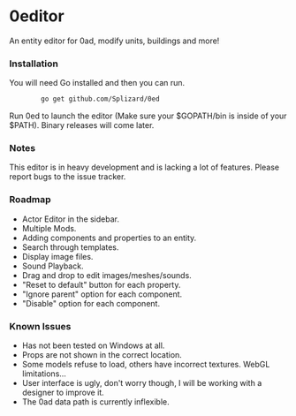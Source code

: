 # 0editor
An entity editor for 0ad, modify units, buildings and more!

### Installation
You will need Go installed and then you can run.

```sh
		go get github.com/Splizard/0ed
```

Run 0ed to launch the editor (Make sure your $GOPATH/bin is inside of your $PATH).
Binary releases will come later.

### Notes

This editor is in heavy development and is lacking a lot of features.
Please report bugs to the issue tracker.

### Roadmap

* Actor Editor in the sidebar.
* Multiple Mods.
* Adding components and properties to an entity.
* Search through templates.
* Display image files.
* Sound Playback.
* Drag and drop to edit images/meshes/sounds.
* "Reset to default" button for each property.
* "Ignore parent" option for each component.
* "Disable" option for each component.

### Known Issues

* Has not been tested on Windows at all.
* Props are not shown in the correct location.
* Some models refuse to load, others have incorrect textures. WebGL limitations...
* User interface is ugly, don't worry though, I will be working with a designer to improve it.
* The 0ad data path is currently inflexible.
